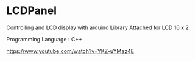 # LCDPanel
Controlling and LCD display with arduino
Library Attached for LCD 16 x 2

Programming Language : C++

https://www.youtube.com/watch?v=YKZ-uYMaz4E
